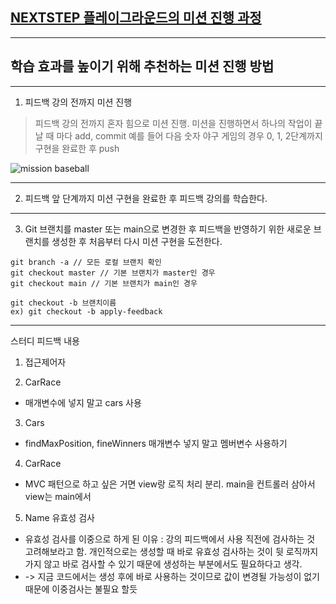 ## [NEXTSTEP 플레이그라운드의 미션 진행 과정](https://github.com/next-step/nextstep-docs/blob/master/playground/README.md)

---
## 학습 효과를 높이기 위해 추천하는 미션 진행 방법

---
1. 피드백 강의 전까지 미션 진행 
> 피드백 강의 전까지 혼자 힘으로 미션 진행. 미션을 진행하면서 하나의 작업이 끝날 때 마다 add, commit
> 예를 들어 다음 숫자 야구 게임의 경우 0, 1, 2단계까지 구현을 완료한 후 push

![mission baseball](https://raw.githubusercontent.com/next-step/nextstep-docs/master/playground/images/mission_baseball.png)

---
2. 피드백 앞 단계까지 미션 구현을 완료한 후 피드백 강의를 학습한다.

---
3. Git 브랜치를 master 또는 main으로 변경한 후 피드백을 반영하기 위한 새로운 브랜치를 생성한 후 처음부터 다시 미션 구현을 도전한다.

```
git branch -a // 모든 로컬 브랜치 확인
git checkout master // 기본 브랜치가 master인 경우
git checkout main // 기본 브랜치가 main인 경우

git checkout -b 브랜치이름
ex) git checkout -b apply-feedback
```

---
스터디 피드백 내용

1. 접근제어자

2. CarRace
  * 매개변수에 넣지 말고 cars 사용

3. Cars
  * findMaxPosition, fineWinners 매개변수 넣지 말고 멤버변수 사용하기

4. CarRace
  * MVC 패턴으로 하고 싶은 거면 view랑 로직 처리 분리. main을 컨트롤러 삼아서 view는 main에서 
  
5. Name 유효성 검사
  * 유효성 검사를 이중으로 하게 된 이유 : 강의 피드백에서 사용 직전에 검사하는 것 고려해보라고 함. 개인적으로는 생성할 때 바로 유효성 검사하는 것이 뒷 로직까지 가지 않고 바로 검사할 수 있기 때문에 생성하는 부분에서도 필요하다고 생각. 
  * -> 지금 코드에서는 생성 후에 바로 사용하는 것이므로 값이 변경될 가능성이 없기 때문에 이중검사는 불필요 할듯
